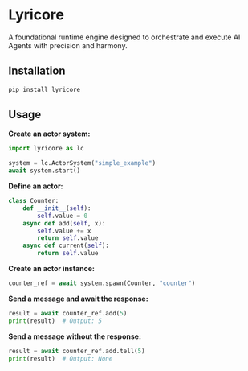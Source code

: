 # Lyricore

A foundational runtime engine designed to orchestrate and execute AI Agents with precision and harmony.

## Installation

```bash
pip install lyricore
```

## Usage

**Create an actor system:**

```python
import lyricore as lc

system = lc.ActorSystem("simple_example")
await system.start()
```

**Define an actor:**

```python
class Counter:
    def __init__(self):
        self.value = 0
    async def add(self, x):
        self.value += x
        return self.value
    async def current(self):
        return self.value
```

**Create an actor instance:**

```python
counter_ref = await system.spawn(Counter, "counter")
```

**Send a message and await the response:**

```python
result = await counter_ref.add(5)
print(result)  # Output: 5
```

**Send a message without the response:**
```python
result = await counter_ref.add.tell(5)
print(result)  # Output: None
```
